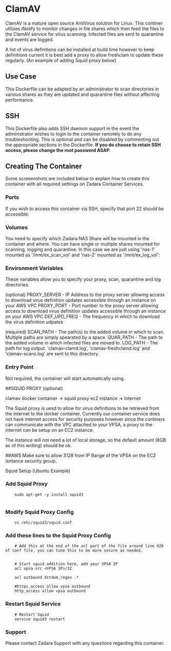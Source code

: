 # ClamAV

ClamAV is a mature open source AntiVirus solution for Linux.  This continer utilizes iNotify to monitor changes in file shares which then feed the files to the ClamAV service for virus scanning.  Infected files are sent to quarantine and events are logged.  

A list of virus definitions can be installed at build time however to keep definitions current it is best add a proxy to allow freshclam to update these regularly.  (An example of adding Squid proxy below)


## Use Case

This Dockerfile can be adapted by an administrator to scan directories in various shares as they are updated and quarantine files without affecting performance.


## SSH

This Dockerfile also adds SSH daemon support in the event the administrator wishes to login to the container remotely to do any troubleshooting.  This is optional and can be disabled by commenting out the appropriate sections in the Dockerfile.  **If you do choose to retain SSH access, please change the root password ASAP.**

## Creating The Container

Some screeenshots are included below to explain how to create this container with all required settings on Zadara Container Services.

### Ports

If you wish to access this container via SSH, specify that port 22 should be accessible:



### Volumes

You need to specify which Zadara NAS Share will be mounted in the container and where.  You can have single or multiple shares mounted for scanning, logging and quarantine.  In this case we are just using 'nas-1' mounted as '/mnt/ex_scan_vol' and 'nas-2' mounted as '/mnt/ex_log_vol':


### Environment Variables

These variables allow you to specify your proxy, scan, quarantine and log directories: 

(optional)
PROXY_SERVER - IP Address to the proxy server allowing access to download virus definition updates accessible through an instance on your AWS VPC
PROXY_PORT - Port number to the proxy server allowing access to download virus definition updates accessible through an instance on your AWS VPC
DEF_UPD_FREQ - The frequency in which to download the virus definition udpates

(required)
SCAN_PATH - The path(s) to the added volume in which to scan.  Multiple paths are simply spearated by a space.
QUAR_PATH - The path to the added volume in which infected files are moved to.
LOG_PATH - The path for log output.  'clamav-clamd.log', 'clamav-freshclamd.log' and 'clamav-scans.log' are sent to this directory.




### Entry Point

Not required, the container will start automatically using.











##SQUID PROXY (optional)

clamav docker container -> squid proxy ec2 instance -> Internet

The Squid proxy is uesd to allow for virus definitions to be retrieved from the internet to the docker container.  Currently our container service does not have internet access for security purposes however since the continers can communicate with the VPC attached to your VPSA, a proxy to the internet can be setup on an EC2 instance. 


The instance will not need a lot of local storage, so the default amount (8GB as of this writing) should be ok.


##AWS
	Make sure to allow 3128 from IP Range of the VPSA on the EC2 isntance security group.
	
	

Squid Setup (Ubuntu Example)	

### Add Squid Proxy
```
	sudo apt-get -y install squid3
	
```

### Modify Squid Proxy Config

```
	vi /etc/squid3/squid.conf

```


### Add these lines to the Squid Proxy Config
```
	# Add this at the end of the acl part of the file around line 920 of conf file, you can tune this to be more secure as needed.


	# Start squid addition here, add your VPSA IP
	acl vpsa src <VPSA IP>/32

	acl outbound dstdom_regex .*

	#https_access allow vpsa outbound
	http_access allow vpsa outbound
```


### Restart Squid Service

```
	# Restart Squid
	service squid3 restart
```




### Support

Please contact Zadara Support with any questions regarding this container.	

